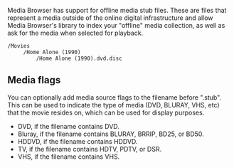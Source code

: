 Media Browser has support for offline media stub files. These are files that represent a media outside of the online digital infrastructure and allow Media Browser's library to index your "offline" media collection, as well as ask for the media when selected for playback.

``` 
/Movies
     /Home Alone (1990)
         /Home Alone (1990).dvd.disc

``` 

## Media flags

You can optionally add media source flags to the filename before ".stub". This can be used to indicate the type of media (DVD, BLURAY, VHS, etc) that the movie resides on, which can be used for display purposes.

* DVD, if the filename contains DVD.
* Bluray, if the filename contains BLURAY, BRRIP, BD25, or BD50.
* HDDVD, if the filename contains HDDVD.
* TV, if the filename contains HDTV, PDTV, or DSR.
* VHS, if the filename contains VHS.